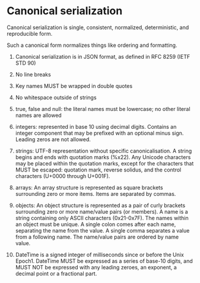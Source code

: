 # Canonical serialization

Canonical serialization is single, consistent, normalized, deterministic, and reproducible form.

Such a canonical form normalizes things like ordering and formatting.

1. Canonical serialization is in JSON format, as defined in RFC 8259 (IETF STD 90)

1. No line breaks

1. Key names MUST be wrapped in double quotes

1. No whitespace outside of strings

1. true, false and null: the literal names must be lowercase; no other literal names are allowed

1. integers: represented in base 10 using decimal digits. Contains an integer component that may be prefixed with an optional minus sign. Leading zeros are not allowed.

1. strings: UTF-8 representation without specific canonicalisation. A string begins and ends with quotation marks (%x22). Any Unicode characters may be placed within the quotation marks, except for the characters that MUST be escaped: quotation mark, reverse solidus, and the control characters (U+0000 through U+001F).

1. arrays: An array structure is represented as square brackets surrounding zero or more items. Items are separated by commas.

1. objects: An object structure is represented as a pair of curly brackets surrounding zero or more name/value pairs (or members). A name is a string containing only ASCII characters (0x21-0x7F). The names within an object must be unique. A single colon comes after each name, separating the name from the value. A single comma separates a value from a following name. The name/value pairs are ordered by name value.

1. DateTime is a signed integer of milliseconds since or before the Unix Epoch1. DateTime MUST be expressed as a series of base-10 digits, and MUST NOT be expressed with any leading zeroes, an exponent, a decimal point or a fractional part.
